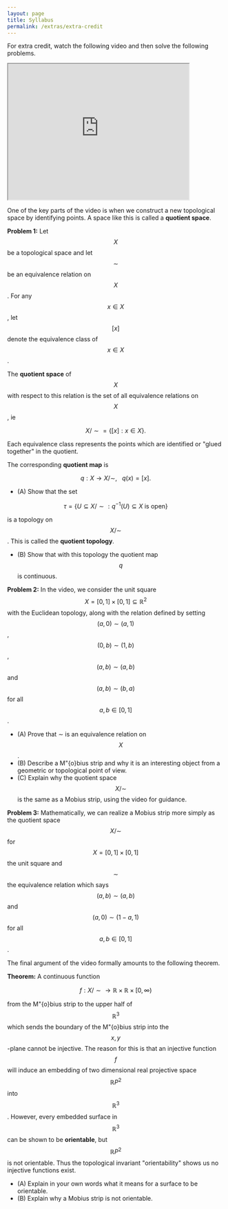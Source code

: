 ```yaml
---
layout: page
title: Syllabus
permalink: /extras/extra-credit
---
```


For extra credit, watch the following video and then solve the following problems.

<iframe width="420" height="315"
src="https://www.youtube.com/watch?v=AmgkSdhK4K8">
</iframe>

One of the key parts of the video is when we construct a new topological space by identifying points.  A space like this is called a **quotient space**.

**Problem 1:**
Let $$X$$ be a topological space and let $$\sim$$ be an equivalence relation on $$X$$.
For any $$x\in X$$, let $$[x]$$ denote the equivalence class of $$x\in X$$.

The **quotient space** of $$X$$ with respect to this relation is the set of all equivalence relations on $$X$$, ie

$$X/\sim = \{[x]: x\in X\}.$$ 

Each equivalence class represents the points which are identified or "glued together" in the quotient.

The corresponding **quotient map** is

$$q: X\rightarrow X/\sim,\ \ \ q(x) = [x].$$

* (A) Show that the set

$$\tau = \{U\subseteq X/\sim: q^{-1}(U)\subseteq X\ \text{is open}\}$$

is a topology on $$X/\sim$$.  This is called the **quotient topology**.

* (B) Show that with this topology the quotient map $$q$$ is continuous.


**Problem 2:**
In the video, we consider the unit square $$X = [0,1]\times [0,1]\subseteq \mathbb R^2$$ with the Euclidean topology, along with the relation
defined by setting $$(a,0)\sim (a,1)$$, $$(0,b)\sim(1,b)$$, $$(a,b)\sim (a,b)$$ and $$(a,b)\sim (b,a)$$ for all $$a,b\in [0,1]$$.

* (A) Prove that $\sim$ is an equivalence relation on $$X$$.
* (B) Describe a M\"{o}bius strip and why it is an interesting object from a geometric or topological point of view.
* (C) Explain why the quotient space $$X/\sim$$ is the same as a Mobius strip, using the video for guidance.

**Problem 3:**
Mathematically, we can realize a Mobius strip more simply as the quotient space $$X/\sim$$ for $$X = [0,1]\times[0,1]$$ the unit square and $$\sim$$ the equivalence relation which says $$(a,b)\sim (a,b)$$ and $$(a,0) \sim (1-a,1)$$ for all $$a,b\in [0,1]$$.

The final argument of the video formally amounts to the following theorem.

**Theorem:** A continuous function

$$f: X/\sim\rightarrow \mathbb{R}\times\mathbb{R}\times [0,\infty)$$

from the M\"{o}bius strip to the upper half of $$\mathbb R^3$$ which sends the boundary of the M\"{o}bius strip into the $$x,y$$-plane cannot be injective.
The reason for this is that an injective function $$f$$ will induce an embedding of two dimensional real projective space $$\mathbb RP^2$$ into $$\mathbb R^3$$.  However, every embedded surface in $$\mathbb R^3$$ can be shown to be **orientable**, but $$\mathbb RP^2$$ is not orientable.  Thus the topological invariant "orientability" shows us no injective functions exist.

* (A) Explain in your own words what it means for a surface to be orientable.
* (B) Explain why a Mobius strip is not orientable.



